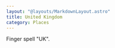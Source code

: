 ```yaml
---
layout: "@layouts/MarkdownLayout.astro"
title: United Kingdom
category: Places
---
```


Finger spell "UK".

